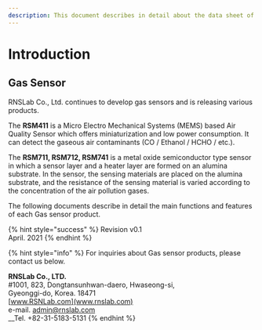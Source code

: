 ```yaml
---
description: This document describes in detail about the data sheet of Gas Sensor products.
---
```


# Introduction

## Gas Sensor

RNSLab Co., Ltd. continues to develop gas sensors and is releasing various products.

The **RSM411** is a Micro Electro Mechanical Systems \(MEMS\) based Air Quality Sensor which offers miniaturization and low power consumption. It can detect the gaseous air contaminants \(CO / Ethanol / HCHO / etc.\). 

The **RSM711, RSM712, RSM741** is a metal oxide semiconductor type sensor in which a sensor layer and a heater layer are formed on an alumina substrate. In the sensor, the sensing materials are placed on the alumina substrate, and the resistance of the sensing material is varied according to the concentration of the air pollution gases. 



The following documents describe in detail the main functions and features of each Gas sensor product.

{% hint style="success" %}
Revision v0.1  
April. 2021
{% endhint %}

{% hint style="info" %}
For inquiries about Gas sensor products, please contact us below.

**RNSLab Co., LTD.**  
\#1001, 823, Dongtansunhwan-daero, Hwaseong-si,  
Gyeonggi-do, Korea. 18471  
[www.RSNLab.com](www.rnslab.com)  
e-mail.  admin@rnslab.com  
__Tel.  +82-31-5183-5131
{% endhint %}

